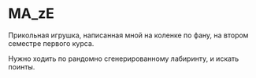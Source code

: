 # MA_zE
Прикольная игрушка, написанная мной на коленке по фану, на втором семестре первого курса.

Нужно ходить по рандомно сгенерированному лабиринту, и искать поинты.
